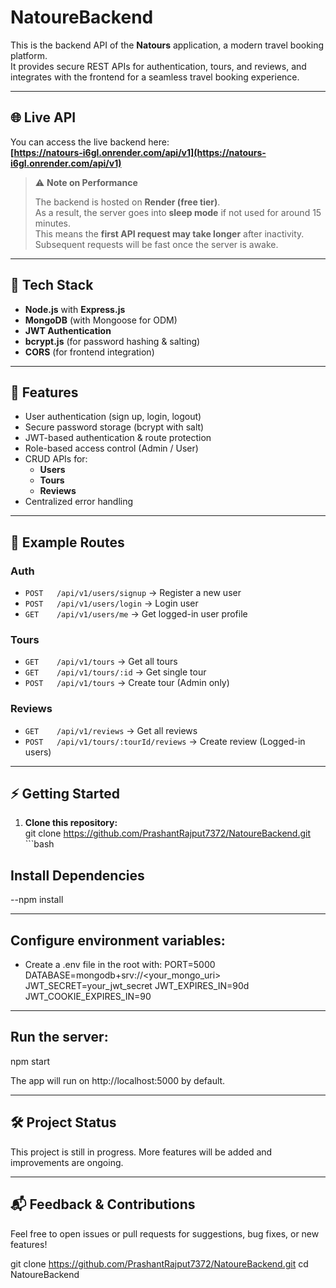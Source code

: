 # NatoureBackend  

This is the backend API of the **Natours** application, a modern travel booking platform.  
It provides secure REST APIs for authentication, tours, and reviews, and integrates with the frontend for a seamless travel booking experience.  

---

## 🌐 Live API  

You can access the live backend here:  
**[https://natours-i6gl.onrender.com/api/v1](https://natours-i6gl.onrender.com/api/v1)**  

> ⚠️ **Note on Performance**  
>  
> The backend is hosted on **Render (free tier)**.  
> As a result, the server goes into **sleep mode** if not used for around 15 minutes.  
> This means the **first API request may take longer** after inactivity.  
> Subsequent requests will be fast once the server is awake.  

---

## 🚀 Tech Stack  

- **Node.js** with **Express.js**  
- **MongoDB** (with Mongoose for ODM)  
- **JWT Authentication**  
- **bcrypt.js** (for password hashing & salting)  
- **CORS** (for frontend integration)  

---

## 📝 Features  

- User authentication (sign up, login, logout)  
- Secure password storage (bcrypt with salt)  
- JWT-based authentication & route protection  
- Role-based access control (Admin / User)  
- CRUD APIs for:  
  - **Users**  
  - **Tours**  
  - **Reviews**  
- Centralized error handling  

---

## 🚦 Example Routes  

### Auth  
- `POST   /api/v1/users/signup` → Register a new user  
- `POST   /api/v1/users/login` → Login user  
- `GET    /api/v1/users/me` → Get logged-in user profile  

### Tours  
- `GET    /api/v1/tours` → Get all tours  
- `GET    /api/v1/tours/:id` → Get single tour  
- `POST   /api/v1/tours` → Create tour (Admin only)  

### Reviews  
- `GET    /api/v1/reviews` → Get all reviews  
- `POST   /api/v1/tours/:tourId/reviews` → Create review (Logged-in users)  

---

## ⚡️ Getting Started  

1. **Clone this repository:**  
   git clone https://github.com/PrashantRajput7372/NatoureBackend.git ```bash

## Install Dependencies 

  --npm install

--------
## Configure environment variables:
- Create a .env file in the root with:
PORT=5000
DATABASE=mongodb+srv://<your_mongo_uri>
JWT_SECRET=your_jwt_secret
JWT_EXPIRES_IN=90d
JWT_COOKIE_EXPIRES_IN=90

----------

## Run the server:
npm start

The app will run on http://localhost:5000 by default.

--------

## 🛠️ Project Status
This project is still in progress. More features will be added and improvements are ongoing.

------

## 📬 Feedback & Contributions

Feel free to open issues or pull requests for suggestions, bug fixes, or new features!


   git clone https://github.com/PrashantRajput7372/NatoureBackend.git
   cd NatoureBackend
